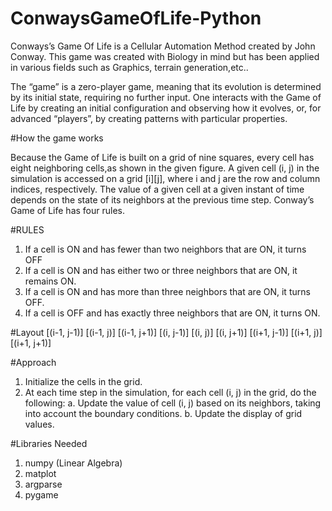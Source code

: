 # ConwaysGameOfLife-Python
Conways’s Game Of Life is a Cellular Automation Method created by John Conway. 
This game was created with Biology in mind but has been applied in various fields such as Graphics, terrain generation,etc..

The “game” is a zero-player game, meaning that its evolution is determined by its initial state, requiring no further input. 
One interacts with the Game of Life by creating an initial configuration and observing how it evolves, or, for advanced “players”, by creating patterns with particular properties.

#How the game works 

Because the Game of Life is built on a grid of nine squares, every cell has eight neighboring cells,as shown in the given figure. A given cell (i, j) in the simulation is accessed on a grid [i][j], where i and j are the row and column indices, respectively. The value of a given cell at a given instant of time depends on the state of its neighbors at the previous time step. Conway’s Game of Life has four rules. 

#RULES 
1. If a cell is ON and has fewer than two neighbors that are ON, it turns OFF
2. If a cell is ON and has either two or three neighbors that are ON, it remains ON.
3. If a cell is ON and has more than three neighbors that are ON, it turns OFF.
4. If a cell is OFF and has exactly three neighbors that are ON, it turns ON.

#Layout
[(i-1, j-1)]  [(i-1, j)]  [(i-1, j+1)]
 [(i, j-1)]    [(i, j)]    [(i, j+1)]
[(i+1, j-1)]  [(i+1, j)]  [(i+1, j+1)] 

#Approach
1. Initialize the cells in the grid.
2. At each time step in the simulation, for each 
   cell (i, j) in the grid, do the following:
   a. Update the value of cell (i, j) based on 
      its neighbors, taking into account the 
      boundary conditions.
   b. Update the display of grid values.
   
#Libraries Needed
1. numpy (Linear Algebra)
2. matplot
3. argparse
4. pygame

